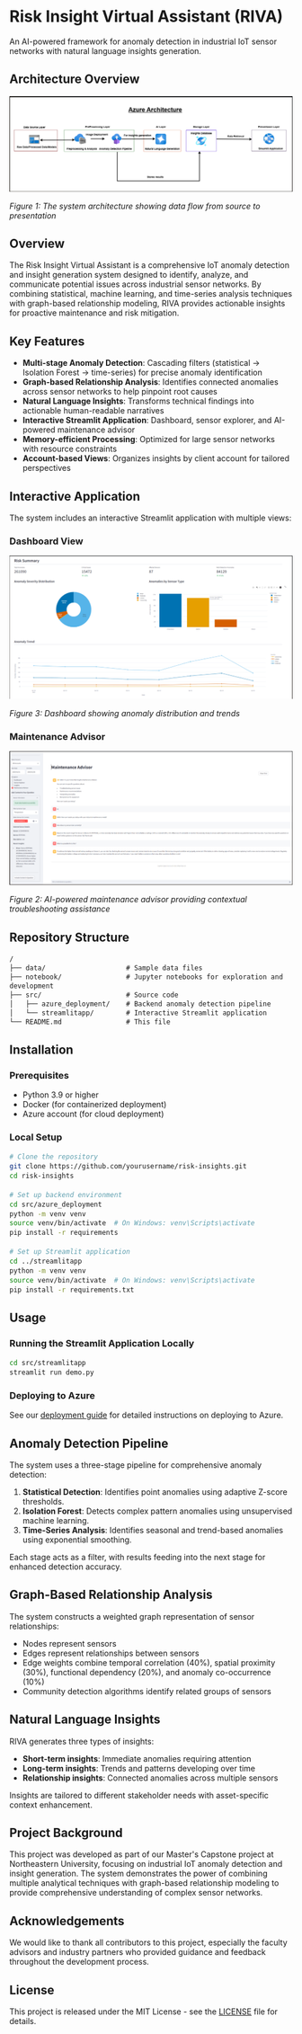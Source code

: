 # Risk Insight Virtual Assistant (RIVA)

An AI-powered framework for anomaly detection in industrial IoT sensor networks with natural language insights generation.

## Architecture Overview


![Azure Architecture](docs/images/image-2.png)



*Figure 1: The system architecture showing data flow from source to presentation*

## Overview

The Risk Insight Virtual Assistant is a comprehensive IoT anomaly detection and insight generation system designed to identify, analyze, and communicate potential issues across industrial sensor networks. By combining statistical, machine learning, and time-series analysis techniques with graph-based relationship modeling, RIVA provides actionable insights for proactive maintenance and risk mitigation.

## Key Features

- **Multi-stage Anomaly Detection**: Cascading filters (statistical → Isolation Forest → time-series) for precise anomaly identification
- **Graph-based Relationship Analysis**: Identifies connected anomalies across sensor networks to help pinpoint root causes
- **Natural Language Insights**: Transforms technical findings into actionable human-readable narratives
- **Interactive Streamlit Application**: Dashboard, sensor explorer, and AI-powered maintenance advisor
- **Memory-efficient Processing**: Optimized for large sensor networks with resource constraints
- **Account-based Views**: Organizes insights by client account for tailored perspectives

## Interactive Application

The system includes an interactive Streamlit application with multiple views:

### Dashboard View

![Risk Summary Dashboard](docs/images/image.png)

*Figure 3: Dashboard showing anomaly distribution and trends*

### Maintenance Advisor

![Maintenance Advisor](docs/images/image-1.png)

*Figure 2: AI-powered maintenance advisor providing contextual troubleshooting assistance*

## Repository Structure

```
/
├── data/                    # Sample data files
├── notebook/                # Jupyter notebooks for exploration and development
├── src/                     # Source code
│   ├── azure_deployment/    # Backend anomaly detection pipeline
│   └── streamlitapp/        # Interactive Streamlit application
└── README.md                # This file
```

## Installation

### Prerequisites

- Python 3.9 or higher
- Docker (for containerized deployment)
- Azure account (for cloud deployment)

### Local Setup

```bash
# Clone the repository
git clone https://github.com/yourusername/risk-insights.git
cd risk-insights

# Set up backend environment
cd src/azure_deployment
python -m venv venv
source venv/bin/activate  # On Windows: venv\Scripts\activate
pip install -r requirements

# Set up Streamlit application
cd ../streamlitapp
python -m venv venv
source venv/bin/activate  # On Windows: venv\Scripts\activate
pip install -r requirements.txt
```

## Usage

### Running the Streamlit Application Locally

```bash
cd src/streamlitapp
streamlit run demo.py
```

### Deploying to Azure

See our [deployment guide](./docs/deployment.md) for detailed instructions on deploying to Azure.

## Anomaly Detection Pipeline

The system uses a three-stage pipeline for comprehensive anomaly detection:

1. **Statistical Detection**: Identifies point anomalies using adaptive Z-score thresholds.
2. **Isolation Forest**: Detects complex pattern anomalies using unsupervised machine learning.
3. **Time-Series Analysis**: Identifies seasonal and trend-based anomalies using exponential smoothing.

Each stage acts as a filter, with results feeding into the next stage for enhanced detection accuracy.

## Graph-Based Relationship Analysis

The system constructs a weighted graph representation of sensor relationships:
- Nodes represent sensors
- Edges represent relationships between sensors
- Edge weights combine temporal correlation (40%), spatial proximity (30%), functional dependency (20%), and anomaly co-occurrence (10%)
- Community detection algorithms identify related groups of sensors

## Natural Language Insights

RIVA generates three types of insights:
- **Short-term insights**: Immediate anomalies requiring attention
- **Long-term insights**: Trends and patterns developing over time
- **Relationship insights**: Connected anomalies across multiple sensors

Insights are tailored to different stakeholder needs with asset-specific context enhancement.

## Project Background

This project was developed as part of our Master's Capstone project at Northeastern University, focusing on industrial IoT anomaly detection and insight generation. The system demonstrates the power of combining multiple analytical techniques with graph-based relationship modeling to provide comprehensive understanding of complex sensor networks.

## Acknowledgements

We would like to thank all contributors to this project, especially the faculty advisors and industry partners who provided guidance and feedback throughout the development process.

## License

This project is released under the MIT License - see the [LICENSE](LICENSE) file for details.